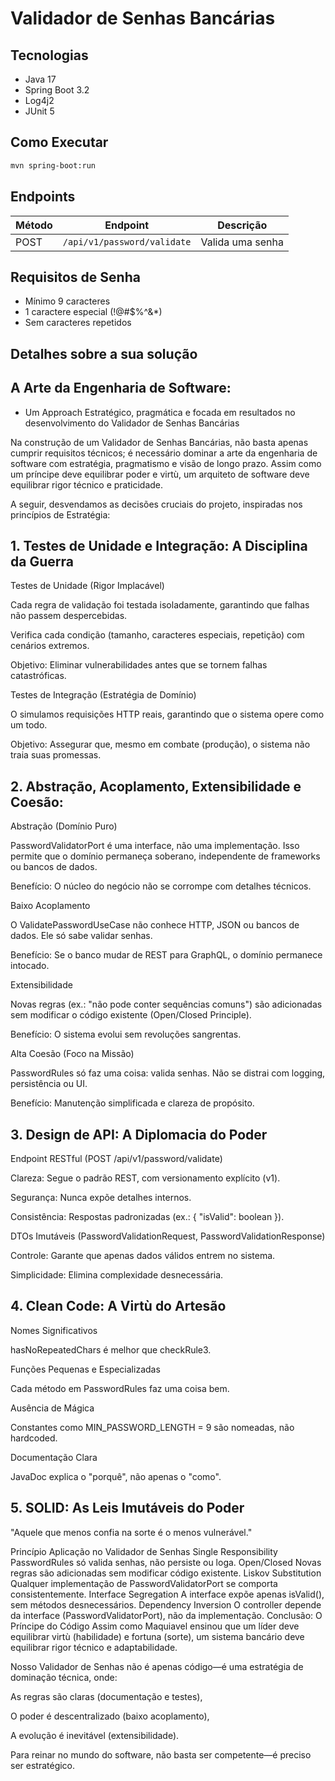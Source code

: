 # Validador de Senhas Bancárias

## Tecnologias
- Java 17
- Spring Boot 3.2
- Log4j2
- JUnit 5

## Como Executar
```bash
mvn spring-boot:run
```

## Endpoints
| Método | Endpoint               | Descrição          |
|--------|------------------------|--------------------|
| POST   | `/api/v1/password/validate` | Valida uma senha |

## Requisitos de Senha
- Mínimo 9 caracteres
- 1 caractere especial (!@#$%^&*)
- Sem caracteres repetidos

## Detalhes sobre a sua solução

## A Arte da Engenharia de Software: 
- Um Approach Estratégico, pragmática e focada em resultados no desenvolvimento do Validador de Senhas Bancárias

Na construção de um Validador de Senhas Bancárias, não basta apenas cumprir requisitos técnicos; 
é necessário dominar a arte da engenharia de software com estratégia, pragmatismo e visão de longo prazo. 
Assim como um príncipe deve equilibrar poder e virtù, um arquiteto de software deve equilibrar rigor técnico e praticidade.

A seguir, desvendamos as decisões cruciais do projeto, inspiradas nos princípios de Estratégia:

## 1. Testes de Unidade e Integração: A Disciplina da Guerra

Testes de Unidade (Rigor Implacável)

Cada regra de validação foi testada isoladamente, garantindo que falhas não passem despercebidas.

Verifica cada condição (tamanho, caracteres especiais, repetição) com cenários extremos.

Objetivo: Eliminar vulnerabilidades antes que se tornem falhas catastróficas.

Testes de Integração (Estratégia de Domínio)

O simulamos requisições HTTP reais, garantindo que o sistema opere como um todo.

Objetivo: Assegurar que, mesmo em combate (produção), o sistema não traia suas promessas.

## 2. Abstração, Acoplamento, Extensibilidade e Coesão: 
  
Abstração (Domínio Puro)

PasswordValidatorPort é uma interface, não uma implementação. Isso permite que o domínio permaneça soberano, independente de frameworks ou bancos de dados.

Benefício: O núcleo do negócio não se corrompe com detalhes técnicos.

Baixo Acoplamento 

O ValidatePasswordUseCase não conhece HTTP, JSON ou bancos de dados. Ele só sabe validar senhas.

Benefício: Se o banco mudar de REST para GraphQL, o domínio permanece intocado.

Extensibilidade 

Novas regras (ex.: "não pode conter sequências comuns") são adicionadas sem modificar o código existente (Open/Closed Principle).

Benefício: O sistema evolui sem revoluções sangrentas.

Alta Coesão (Foco na Missão)

PasswordRules só faz uma coisa: valida senhas. Não se distrai com logging, persistência ou UI.

Benefício: Manutenção simplificada e clareza de propósito.

## 3. Design de API: A Diplomacia do Poder

Endpoint RESTful (POST /api/v1/password/validate)

Clareza: Segue o padrão REST, com versionamento explícito (v1).

Segurança: Nunca expõe detalhes internos.

Consistência: Respostas padronizadas (ex.: { "isValid": boolean }).

DTOs Imutáveis (PasswordValidationRequest, PasswordValidationResponse)

Controle: Garante que apenas dados válidos entrem no sistema.

Simplicidade: Elimina complexidade desnecessária.

## 4. Clean Code: A Virtù do Artesão

Nomes Significativos

hasNoRepeatedChars é melhor que checkRule3.

Funções Pequenas e Especializadas

Cada método em PasswordRules faz uma coisa bem.

Ausência de Mágica

Constantes como MIN_PASSWORD_LENGTH = 9 são nomeadas, não hardcoded.

Documentação Clara

JavaDoc explica o "porquê", não apenas o "como".

## 5. SOLID: As Leis Imutáveis do Poder
   "Aquele que menos confia na sorte é o menos vulnerável."

Princípio	Aplicação no Validador de Senhas
Single Responsibility	PasswordRules só valida senhas, não persiste ou loga.
Open/Closed	Novas regras são adicionadas sem modificar código existente.
Liskov Substitution	Qualquer implementação de PasswordValidatorPort se comporta consistentemente.
Interface Segregation	A interface expõe apenas isValid(), sem métodos desnecessários.
Dependency Inversion	O controller depende da interface (PasswordValidatorPort), não da implementação.
Conclusão: O Príncipe do Código
Assim como Maquiavel ensinou que um líder deve equilibrar virtù (habilidade) e fortuna (sorte), um sistema bancário deve equilibrar rigor técnico e adaptabilidade.

Nosso Validador de Senhas não é apenas código—é uma estratégia de dominação técnica, onde:

As regras são claras (documentação e testes),

O poder é descentralizado (baixo acoplamento),

A evolução é inevitável (extensibilidade).

Para reinar no mundo do software, não basta ser competente—é preciso ser estratégico.